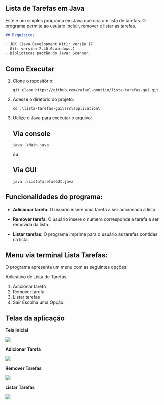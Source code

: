 ## Lista de Tarefas em Java

Este é um simples programa em Java que cria um lista de tarefas.
O programa permite ao usuário incluir, remover e listar as tarefas.

```markdown
## Requisitos

- JDK (Java Development Kit): versão 17
- Git: version 2.40.0.windows.1
- Bibliotecas padrão do Java: Scanner.
```
## Como Executar

1. Clone o repositório:

   ```shell
   git clone https://github.com/rafael-gontijo/lista-tarefas-gui.git
   ```

2. Acesse o diretório do projeto:

   ```shell
   cd .\lista-tarefas-gui\src\application\
   ```

3. Utilize o Java para executar o arquivo:
   ## Via console
   ```shell
   java .\Main.java
   ```
   ou
   ## Via GUI
      ```shell
   java .\ListaTarefasGUI.java
   ```
   
## Funcionalidades do programa:

- **Adicionar tarefa**: O usuário insere uma tarefa a ser adicionada a lista.

- **Remover tarefa**: O usuário insere o número corresponde a tarefa a ser removida da lista.

- **Listar tarefas**: O programa imprime para o usuário as tarefas contidas na lista.


## Menu via terminal Lista Tarefas:

O programa apresenta um menu com as seguintes opções:

Aplicativo de Lista de Tarefas
1. Adicionar tarefa
2. Remover tarefa
3. Listar tarefas
4. Sair
Escolha uma Opção: 

## Telas da aplicação

**Tela Inicial**

<img src="prints/tela_inicial.png">

**Adicionar Tarefa**

<img src="prints/adicionar_tarefa.png">

**Remover Tarefas**

<img src="prints/remover_tarefa.png">

**Listar Tarefas**

<img src="prints/listar_tarefas.png">
